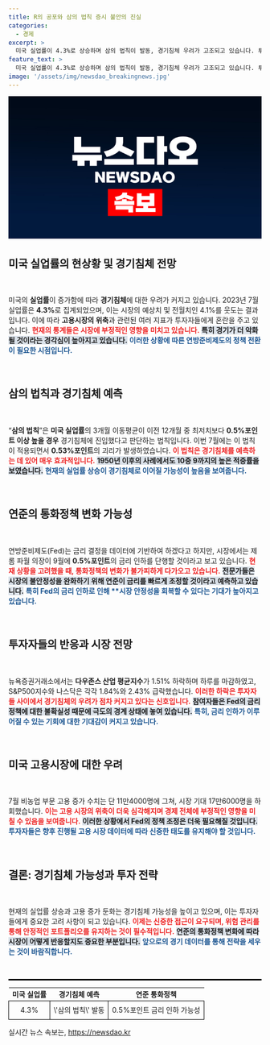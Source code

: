 ```yaml
---
title: R의 공포와 삼의 법칙 증시 불안의 진실
categories:
  - 경제
excerpt: >
  미국 실업률이 4.3%로 상승하며 삼의 법칙이 발동, 경기침체 우려가 고조되고 있습니다. 투자자들은 연준이 9월에 0.5% 금리 인하를 단행할 가능성을 높게 보고 있습니다. 급락한 뉴욕 증시, 경제 전망은 블랙홀 속으로!
feature_text: >
  미국 실업률이 4.3%로 상승하며 삼의 법칙이 발동, 경기침체 우려가 고조되고 있습니다. 투자자들은 연준이 9월에 0.5% 금리 인하를 단행할 가능성을 높게 보고 있습니다. 급락한 뉴욕 증시, 경제 전망은 블랙홀 속으로!
image: '/assets/img/newsdao_breakingnews.jpg'
---
```


<p><img src="/assets/img/newsdao_breakingnews.jpg" alt="cryptoinkorea 속보" /></p>

<h2 data-ke-size="size26">미국 실업률의 현상황 및 경기침체 전망</h2>

<p data-ke-size="size16">&nbsp;</p>

<p>미국의 <strong>실업률</strong>이 증가함에 따라 <strong>경기침체</strong>에 대한 우려가 커지고 있습니다. 2023년 7월 실업률은 <strong>4.3%</strong>로 집계되었으며, 이는 시장의 예상치 및 전월치인 4.1%를 웃도는 결과입니다. 이에 따라 <strong>고용시장의 위축</strong>과 관련된 여러 지표가 투자자들에게 혼란을 주고 있습니다. <b><span style="color: #ee2323;">현재의 통계들은 시장에 부정적인 영향을 미치고 있습니다.</span></b> <b><span style="background-color: #21538527;">특히 경기가 더 악화될 것이라는 경각심이 높아지고 있습니다.</span></b> <b><span style="color: #1a5490;">이러한 상황에 따른 연방준비제도의 정책 전환이 필요한 시점입니다.</span></b></p>

<p data-ke-size="size16">&nbsp;</p>

<h2 data-ke-size="size26">삼의 법칙과 경기침체 예측</h2>

<p data-ke-size="size16">&nbsp;</p>

<p>“<strong>삼의 법칙</strong>”은 <strong>미국 실업률</strong>의 3개월 이동평균이 이전 12개월 중 최저치보다 <strong>0.5%포인트 이상 높을 경우</strong> 경기침체에 진입했다고 판단하는 법칙입니다. 이번 7월에는 이 법칙이 적용되면서 <strong>0.53%포인트</strong>의 괴리가 발생하였습니다. <b><span style="color: #ee2323;">이 법칙은 경기침체를 예측하는 데 있어 매우 효과적입니다.</span></b> <b><span style="background-color: #21538527;">1950년 이후의 사례에서도 10중 9까지의 높은 적중률을 보였습니다.</span></b> <b><span style="color: #1a5490;">현재의 실업률 상승이 경기침체로 이어질 가능성이 높음을 보여줍니다.</span></b></p>

<p data-ke-size="size16">&nbsp;</p>

<h2 data-ke-size="size26">연준의 통화정책 변화 가능성</h2>

<p data-ke-size="size16">&nbsp;</p>

<p>연방준비제도(Fed)는 금리 결정을 데이터에 기반하여 하겠다고 하지만, 시장에서는 제롬 파월 의장이 9월에 <strong>0.5%포인트</strong>의 금리 인하를 단행할 것이라고 보고 있습니다. <b><span style="color: #ee2323;">현재 상황을 고려했을 때, 통화정책의 변화가 불가피하게 다가오고 있습니다.</span></b> <b><span style="background-color: #21538527;">전문가들은 시장의 불안정성을 완화하기 위해 연준이 금리를 빠르게 조정할 것이라고 예측하고 있습니다.</span></b> <b><span style="color: #1a5490;">특히 Fed의 금리 인하로 인해 **시장 안정성을 회복할 수 있다는 기대가 높아지고 있습니다.</span></b></p>

<p data-ke-size="size16">&nbsp;</p>

<h2 data-ke-size="size26">투자자들의 반응과 시장 전망</h2>

<p data-ke-size="size16">&nbsp;</p>

<p>뉴욕증권거래소에서는 <strong>다우존스 산업 평균지수</strong>가 1.51% 하락하며 하루를 마감하였고, S&amp;P500지수와 나스닥은 각각 1.84%와 2.43% 급락했습니다. <b><span style="color: #ee2323;">이러한 하락은 투자자들 사이에서 경기침체의 우려가 점차 커지고 있다는 신호입니다.</span></b> <b><span style="background-color: #21538527;">참여자들은 Fed의 금리 정책에 대한 불확실성 때문에 극도의 경계 상태에 놓여 있습니다.</span></b> <b><span style="color: #1a5490;">특히, 금리 인하가 이루어질 수 있는 기회에 대한 기대감이 커지고 있습니다.</span></b></p>

<p data-ke-size="size16">&nbsp;</p>

<h2 data-ke-size="size26">미국 고용시장에 대한 우려</h2>

<p data-ke-size="size16">&nbsp;</p>

<p>7월 비농업 부문 고용 증가 수치는 단 11만4000명에 그쳐, 시장 기대 17만6000명을 하회했습니다. <b><span style="color: #ee2323;">이는 고용 시장의 위축이 더욱 심각해지며 경제 전체에 부정적인 영향을 미칠 수 있음을 보여줍니다.</span></b> <b><span style="background-color: #21538527;">이러한 상황에서 Fed의 정책 조정은 더욱 필요해질 것입니다.</span></b> <b><span style="color: #1a5490;">투자자들은 향후 진행될 고용 시장 데이터에 따라 신중한 태도를 유지해야 할 것입니다.</span></b></p>

<p data-ke-size="size16">&nbsp;</p>

<h2 data-ke-size="size26">결론: 경기침체 가능성과 투자 전략</h2>

<p data-ke-size="size16">&nbsp;</p>

<p>현재의 실업률 상승과 고용 증가 둔화는 경기침체 가능성을 높이고 있으며, 이는 투자자들에게 중요한 고려 사항이 되고 있습니다. <b><span style="color: #ee2323;">이제는 신중한 접근이 요구되며, 위험 관리를 통해 안정적인 포트폴리오를 유지하는 것이 필수적입니다.</span></b> <b><span style="background-color: #21538527;">연준의 통화정책 변화에 따라 시장이 어떻게 반응할지도 중요한 부분입니다.</span></b> <b><span style="color: #1a5490;">앞으로의 경기 데이터를 통해 전략을 세우는 것이 바람직합니다.</span></b></p>

<p data-ke-size="size16">&nbsp;</p>

<hr style="height: 3px; background-color: #000;" />

<table style="width: 100%; border-collapse: collapse;">
<tr>
<td style="text-align: center; height: 17px;"><b>미국 실업률</b></td>
<td style="text-align: center; height: 17px;"><b>경기침체 예측</b></td>
<td style="text-align: center; height: 17px;"><b>연준 통화정책</b></td>
</tr>
<tr>
<td style="border: 1px solid #000; text-align: center; height: 30px;">4.3%</td>
<td style="border: 1px solid #000; text-align: center; height: 30px;">\'삼의 법칙\' 발동</td>
<td style="border: 1px solid #000; text-align: center; height: 30px;">0.5%포인트 금리 인하 가능성</td>
</tr>
</table>
실시간 뉴스 속보는, <a href="https://newsdao.kr" rel="dofollow">https://newsdao.kr</a>


